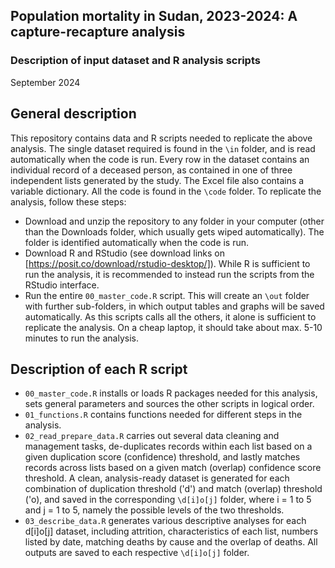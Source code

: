 ## Population mortality in Sudan, 2023-2024: A capture-recapture analysis
### Description of input dataset and R analysis scripts
September 2024

## General description
This repository contains data and R scripts needed to replicate the above analysis. The single dataset required is found in the `\in` folder, and is read automatically when the code is run. Every row in the dataset contains an individual record of a deceased person, as contained in one of three independent lists generated by the study. The Excel file also contains a variable dictionary. All the code is found in the `\code` folder. To replicate the analysis, follow these steps:
* Download and unzip the repository to any folder in your computer (other than the Downloads folder, which usually gets wiped automatically). The folder is identified automatically when the code is run.
* Download R and RStudio (see download links on [https://posit.co/download/rstudio-desktop/]). While R is sufficient to run the analysis, it is recommended to instead run the scripts from the RStudio interface.
* Run the entire `00_master_code.R` script. This will create an `\out` folder with further sub-folders, in which output tables and graphs will be saved automatically. As this scripts calls all the others, it alone is sufficient to replicate the analysis. On a cheap laptop, it should take about max. 5-10 minutes to run the analysis.

## Description of each R script
* `00_master_code.R` installs or loads R packages needed for this analysis, sets general parameters and sources the other scripts in logical order.
* `01_functions.R` contains functions needed for different steps in the analysis.
* `02_read_prepare_data.R` carries out several data cleaning and management tasks, de-duplicates records within each list based on a given duplication score (confidence) threshold, and lastly matches records across lists based on a given match (overlap) confidence score threshold. A clean, analysis-ready dataset is generated for each combination of duplication threshold ('d') and match (overlap) threshold ('o), and saved in the corresponding `\d[i]o[j]` folder, where i = 1 to 5 and j = 1 to 5, namely the possible levels of the two thresholds.
* `03_describe_data.R` generates various descriptive analyses for each d[i]o[j] dataset, including attrition, characteristics of each list, numbers listed by date, matching deaths by cause and the overlap of deaths. All outputs are saved to each respective `\d[i]o[j]` folder.
